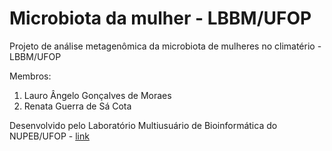 # Microbiota da mulher - LBBM/UFOP
Projeto de análise metagenômica da microbiota de mulheres no climatério - LBBM/UFOP

Membros:
1. Lauro Ângelo Gonçalves de Moraes
2. Renata Guerra de Sá Cota


Desenvolvido pelo Laboratório Multiusuário de Bioinformática do NUPEB/UFOP - [link](https://sites.ufop.br/lmubioinfo)
